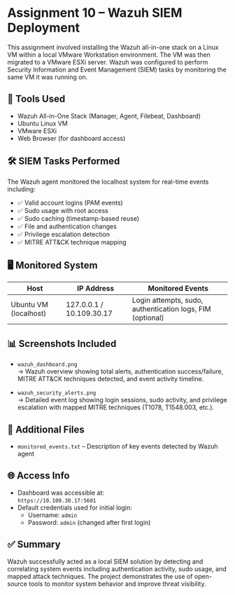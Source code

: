 # Assignment 10 – Wazuh SIEM Deployment

This assignment involved installing the Wazuh all-in-one stack on a Linux VM within a local VMware Workstation environment. The VM was then migrated to a VMware ESXi server. Wazuh was configured to perform Security Information and Event Management (SIEM) tasks by monitoring the same VM it was running on.

## 🧰 Tools Used

- Wazuh All-in-One Stack (Manager, Agent, Filebeat, Dashboard)
- Ubuntu Linux VM
- VMware ESXi
- Web Browser (for dashboard access)

## 🛠 SIEM Tasks Performed

The Wazuh agent monitored the localhost system for real-time events including:

- ✅ Valid account logins (PAM events)
- ✅ Sudo usage with root access
- ✅ Sudo caching (timestamp-based reuse)
- ✅ File and authentication changes
- ✅ Privilege escalation detection
- ✅ MITRE ATT&CK technique mapping

## 🖥️ Monitored System

| Host                | IP Address     | Monitored Events            |
|---------------------|----------------|------------------------------|
| Ubuntu VM (localhost) | 127.0.0.1 / 10.109.30.17 | Login attempts, sudo, authentication logs, FIM (optional) |

## 📊 Screenshots Included

- `wazuh_dashboard.png`  
  → Wazuh overview showing total alerts, authentication success/failure, MITRE ATT&CK techniques detected, and event activity timeline.

- `wazuh_security_alerts.png`  
  → Detailed event log showing login sessions, sudo activity, and privilege escalation with mapped MITRE techniques (T1078, T1548.003, etc.).

## 📂 Additional Files

- `monitored_events.txt` – Description of key events detected by Wazuh agent

## 🌐 Access Info

- Dashboard was accessible at:  
  `https://10.109.30.17:5601`
- Default credentials used for initial login:
  - Username: `admin`
  - Password: `admin` (changed after first login)

## ✅ Summary

Wazuh successfully acted as a local SIEM solution by detecting and correlating system events including authentication activity, sudo usage, and mapped attack techniques. The project demonstrates the use of open-source tools to monitor system behavior and improve threat visibility.
